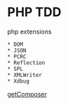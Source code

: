 # PHP TDD

php extensions

```text
* DOM
* JSON
* PCRC
* Reflection
* SPL
* XMLWriter
* Xdbug
```

[getComposer](https://getcomposer.org/)